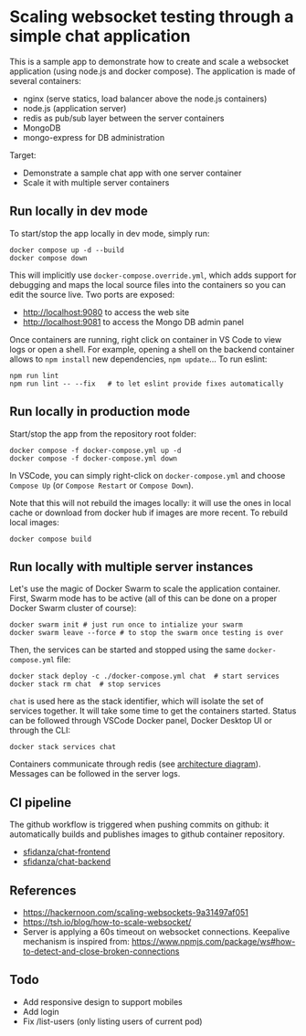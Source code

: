 # Scaling websocket testing through a simple chat application

This is a sample app to demonstrate how to create and scale a websocket application (using node.js and docker compose). The application is made of several containers:

- nginx (serve statics, load balancer above the node.js containers)
- node.js (application server)
- redis as pub/sub layer between the server containers
- MongoDB
- mongo-express for DB administration

Target:

- Demonstrate a sample chat app with one server container
- Scale it with multiple server containers

## Run locally in dev mode

To start/stop the app locally in dev mode, simply run:

    docker compose up -d --build
    docker compose down

This will implicitly use `docker-compose.override.yml`, which adds support for debugging and maps the local source files into the containers so you can edit the source live. Two ports are exposed:

- <http://localhost:9080> to access the web site
- <http://localhost:9081> to access the Mongo DB admin panel

Once containers are running, right click on container in VS Code to view logs or open a shell. For example, opening a shell on the backend container allows to `npm install` new dependencies, `npm update`... To run eslint:

    npm run lint
    npm run lint -- --fix   # to let eslint provide fixes automatically

## Run locally in production mode

Start/stop the app from the repository root folder:

    docker compose -f docker-compose.yml up -d
    docker compose -f docker-compose.yml down

In VSCode, you can simply right-click on `docker-compose.yml` and choose `Compose Up` (or `Compose Restart` or `Compose Down`).

Note that this will not rebuild the images locally: it will use the ones in local cache or download from docker hub if images are more recent. To rebuild local images:

    docker compose build

## Run locally with multiple server instances

Let's use the magic of Docker Swarm to scale the application container. First, Swarm mode has to be active (all of this can be done on a proper Docker Swarm cluster of course):

    docker swarm init # just run once to intialize your swarm
    docker swarm leave --force # to stop the swarm once testing is over

Then, the services can be started and stopped using the same `docker-compose.yml` file:

    docker stack deploy -c ./docker-compose.yml chat  # start services
    docker stack rm chat  # stop services

`chat` is used here as the stack identifier, which will isolate the set of services together. It will take some time to get the containers started. Status can be followed through VSCode Docker panel, Docker Desktop UI or through the CLI:

    docker stack services chat

Containers communicate through redis (see [architecture diagram](doc/)). Messages can be followed in the server logs.

## CI pipeline

The github workflow is triggered when pushing commits on github: it automatically builds and publishes images to github container repository.

- [sfidanza/chat-frontend](https://github.com/sfidanza/sharks/pkgs/container/chat-frontend)
- [sfidanza/chat-backend](https://github.com/sfidanza/sharks/pkgs/container/chat-backend)

## References

- <https://hackernoon.com/scaling-websockets-9a31497af051>
- <https://tsh.io/blog/how-to-scale-websocket/>
- Server is applying a 60s timeout on websocket connections. Keepalive mechanism is inspired from:
  <https://www.npmjs.com/package/ws#how-to-detect-and-close-broken-connections>

## Todo

- Add responsive design to support mobiles
- Add login
- Fix /list-users (only listing users of current pod)
